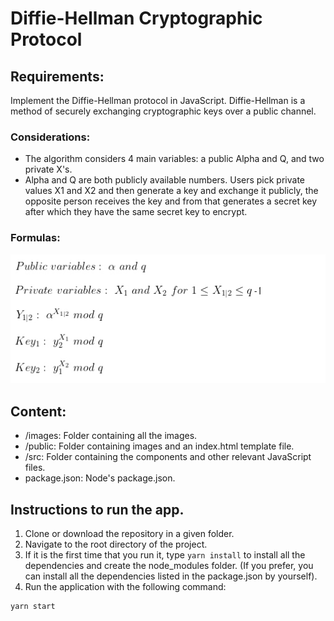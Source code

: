 # Diffie-Hellman Cryptographic Protocol

## Requirements:
Implement the Diffie-Hellman protocol in JavaScript. Diffie-Hellman is a method of securely exchanging cryptographic keys over a public channel.

### Considerations:
- The algorithm considers 4 main variables: a public Alpha and Q, and two private X's.
- Alpha and Q are both publicly available numbers. Users pick private values X1 and X2 and then generate a key and exchange it publicly, the opposite person receives the key and from that generates a secret key after which they have the same secret key to encrypt.

### Formulas:
![Formulas](/images/formulas.jpg)

## Content:
- /images: Folder containing all the images.
- /public: Folder containing images and an index.html template file.
- /src: Folder containing the components and other relevant JavaScript files.
- package.json: Node's package.json.

## Instructions to run the app.
1. Clone or download the repository in a given folder.
2. Navigate to the root directory of the project.
3. If it is the first time that you run it, type ```yarn install``` to install all the dependencies and create the node_modules folder. (If you prefer, you can install all the dependencies listed in the package.json by yourself).
5. Run the application with the following command:
```
yarn start
```